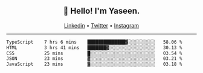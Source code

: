 <h2 align="center">👋 Hello! I'm Yaseen.</h2>
<p align="center">
  <a href="https://www.linkedin.com/in/yaseenkc/">Linkedin</a> •
  <a href="https://twitter.com/yaseeenkc">Twitter</a> •
  <a href="https://instagram.com/kc.yaseen">Instagram</a>
</p>


<!--- 🔭 I’m currently working at []() as an  -->
<!--- - 💬 Ask me about **Javascript, React and Git** -->
<!--- - 📫 How to reach me: [@kc.yaseen](https://instagram.com/kc.yaseen) on Instagram -->
<!--- - ⚡ Fun fact: Big Fan of the :zap: emoji -->

-------

<!--START_SECTION:waka-->

```txt
TypeScript    7 hrs 6 mins    ██████████████▓░░░░░░░░░░   58.06 %
HTML          3 hrs 41 mins   ███████▓░░░░░░░░░░░░░░░░░   30.13 %
CSS           25 mins         █░░░░░░░░░░░░░░░░░░░░░░░░   03.54 %
JSON          23 mins         ▓░░░░░░░░░░░░░░░░░░░░░░░░   03.21 %
JavaScript    23 mins         ▓░░░░░░░░░░░░░░░░░░░░░░░░   03.18 %
```

<!--END_SECTION:waka-->
